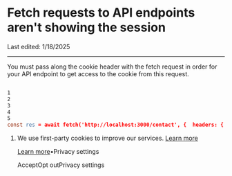 # Fetch requests to API endpoints aren't showing the session

Last edited: 1/18/2025

* * *

You must pass along the cookie header with the fetch request in order for your API endpoint to get access to the cookie from this request.

```flex

1
2
3
4
5
const res = await fetch('http://localhost:3000/contact', {  headers: {    cookie: headers().get('cookie') as string,  },})
```

1. We use first-party cookies to improve our services. [Learn more](https://supabase.com/privacy#8-cookies-and-similar-technologies-used-on-our-european-services)



   [Learn more](https://supabase.com/privacy#8-cookies-and-similar-technologies-used-on-our-european-services)•Privacy settings





   AcceptOpt outPrivacy settings